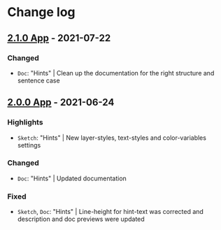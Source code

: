 # Change log

## [2.1.0 App](https://github.com/cake-hub/lidl-app-sketch/tree/v2.1.0) - 2021-07-22

### Changed

* `Doc`: "Hints" | Clean up the documentation for the right structure and sentence case


## [2.0.0 App](https://github.com/cake-hub/lidl-app-sketch/tree/v2.0.0) - 2021-06-24

### Highlights

* `Sketch`: "Hints" | New layer-styles, text-styles and color-variables settings

### Changed

* `Doc`: "Hints" | Updated documentation

### Fixed

* `Sketch`, `Doc`: "Hints" | Line-height for hint-text was corrected and description and doc previews were updated
